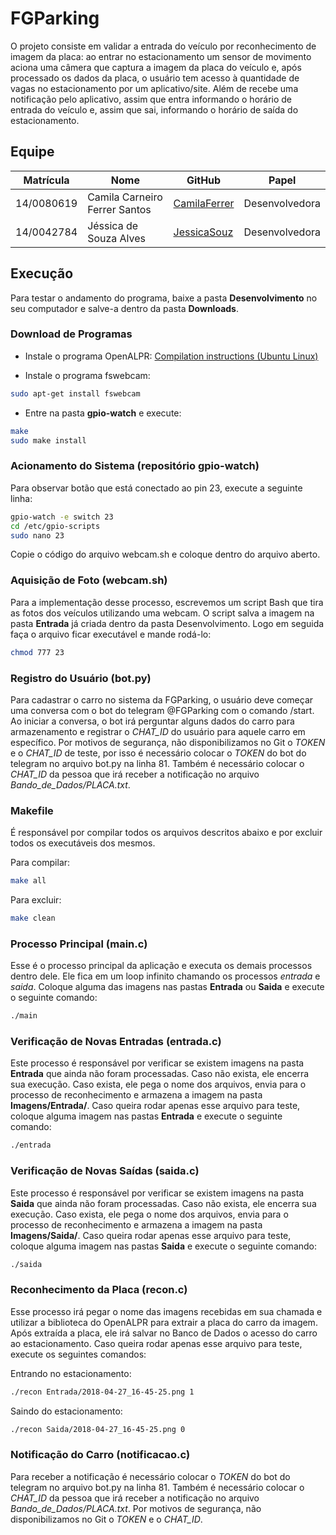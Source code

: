 # FGParking

O projeto consiste em validar a entrada do veículo por reconhecimento de imagem da placa: ao entrar no estacionamento um sensor de movimento aciona uma câmera que captura a imagem da placa do veículo e, após processado os dados da placa, o usuário tem acesso à quantidade de vagas no estacionamento por um aplicativo/site. Além de recebe uma notificação pelo aplicativo, assim que entra informando o horário de entrada do veículo e, assim que sai, informando o horário de saída do estacionamento.

## Equipe

| Matrícula | Nome | GitHub | Papel |
| --- | --- | --- | --- |
| 14/0080619 | Camila Carneiro Ferrer Santos | [CamilaFerrer](https://github.com/CamilaFerrer) | Desenvolvedora |
| 14/0042784 | Jéssica de Souza Alves | [JessicaSouz](https://github.com/JessicaSouz) | Desenvolvedora |

## Execução

Para testar o andamento do programa, baixe a pasta **Desenvolvimento** no seu computador e salve-a dentro da pasta **Downloads**.

### Download de Programas

* Instale o programa OpenALPR:
[Compilation instructions (Ubuntu Linux)](https://github.com/openalpr/openalpr/wiki/Compilation-instructions-(Ubuntu-Linux))

* Instale o programa fswebcam:
```bash
sudo apt-get install fswebcam
```

* Entre na pasta **gpio-watch** e execute:
```bash
make
sudo make install
```

### Acionamento do Sistema (repositório gpio-watch)
Para observar botão que está conectado ao pin 23, execute a seguinte linha:

```bash
gpio-watch -e switch 23
cd /etc/gpio-scripts
sudo nano 23
```

Copie o código do arquivo webcam.sh e coloque dentro do arquivo aberto.

### Aquisição de Foto (webcam.sh)
Para a implementação desse processo, escrevemos um script Bash que tira as fotos dos veículos utilizando uma webcam. O script salva a imagem na pasta **Entrada** já criada dentro da pasta Desenvolvimento. Logo em seguida faça o arquivo ficar executável e mande rodá-lo:

```bash
chmod 777 23
```


### Registro do Usuário (bot.py)
Para cadastrar o carro no sistema da FGParking, o usuário deve começar uma conversa com o bot do telegram @FGParking com o comando /start. Ao iniciar a conversa, o bot irá perguntar alguns dados do carro para armazenamento e registrar o _CHAT_ID_ do usuário para aquele carro em específico. Por motivos de segurança, não disponibilizamos no Git o _TOKEN_ e o _CHAT_ID_ de teste, por isso é necessário colocar o _TOKEN_ do bot do telegram no arquivo bot.py na linha 81. Também é necessário colocar o _CHAT_ID_ da pessoa que irá receber a notificação no arquivo _Bando_de_Dados/PLACA.txt_.


### Makefile
É responsável por compilar todos os arquivos descritos abaixo e por excluir todos os executáveis dos mesmos.

Para compilar:
```bash
make all
```

Para excluir:
```bash
make clean
```


### Processo Principal (main.c)
Esse é o processo principal da aplicação e executa os demais processos dentro dele. Ele fica em um loop infinito chamando os processos _entrada_ e _saida_. Coloque alguma das imagens nas pastas **Entrada** ou **Saida** e execute o seguinte comando:

```bash
./main
```


### Verificação de Novas Entradas (entrada.c)
Este processo é responsável por verificar se existem imagens na pasta **Entrada** que ainda não foram processadas. Caso não exista, ele encerra sua execução. Caso exista, ele pega o nome dos arquivos, envia para o processo de reconhecimento e armazena a imagem na pasta **Imagens/Entrada/**. Caso queira rodar apenas esse arquivo para teste, coloque alguma imagem nas pastas **Entrada** e execute o seguinte comando:

```bash
./entrada
```


### Verificação de Novas Saídas (saida.c)
Este processo é responsável por verificar se existem imagens na pasta **Saida** que ainda não foram processadas. Caso não exista, ele encerra sua execução. Caso exista, ele pega o nome dos arquivos, envia para o processo de reconhecimento e armazena a imagem na pasta **Imagens/Saida/**. Caso queira rodar apenas esse arquivo para teste, coloque alguma imagem nas pastas **Saida** e execute o seguinte comando:

```bash
./saida
```


### Reconhecimento da Placa (recon.c)
Esse processo irá pegar o nome das imagens recebidas em sua chamada e utilizar a biblioteca do OpenALPR para extrair a placa do carro da imagem. Após extraída a placa, ele irá salvar no Banco de Dados o acesso do carro ao estacionamento. Caso queira rodar apenas esse arquivo para teste, execute os seguintes comandos:

Entrando no estacionamento:
```bash
./recon Entrada/2018-04-27_16-45-25.png 1
```

Saindo do estacionamento:
```bash
./recon Saida/2018-04-27_16-45-25.png 0
```

### Notificação do Carro (notificacao.c)
Para receber a notificação é necessário colocar o _TOKEN_ do bot do telegram no arquivo bot.py na linha 81. Também é necessário colocar o _CHAT_ID_ da pessoa que irá receber a notificação no arquivo _Bando_de_Dados/PLACA.txt_. Por motivos de segurança, não disponibilizamos no Git o _TOKEN_ e o _CHAT_ID_.


